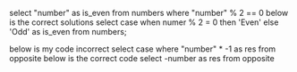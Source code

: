 <!--
EVEN OR ODD
 SQL Notes:
You will be given a table, numbers, with one column number.

Return a table with a column is_even containing "Even" or "Odd" depending on number column values.

numbers table schema
number INT
output table schema
is_even STRING -->

<!-- my solution is below(incorrect) -->
select "number" as is_even from numbers where "number" % 2 == 0
below is the correct solutions
select case when numer % 2 = 0 then 'Even' else 'Odd' as is_even from numbers;

<!-- Opposite Number
Very simple, given a number, find its opposite.

Examples:

1: -1
14: -14
-34: 34
You will be given a table: opposite, with a column: number. Return a table with a column: res. -->
below is my code incorrect
select case where "number" * -1 as res from opposite 
below is the correct code
select -number as res from opposite
